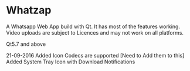 # Whatzap


A Whatsapp Web App build with Qt. It has most of the features working. Video uploads are subject to Licences and may not work on all platforms.
  
  Qt5.7 and above

21-09-2016
Added Icon
Codecs are supported [Need to Add them to this]
Added System Tray Icon with Download Notifications

